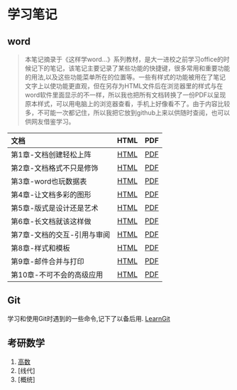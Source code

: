 # 学习笔记

## word

>本笔记摘录于《这样学word...》系列教材，是大一进校之前学习office的时候记下的笔记，该笔记主要记录了某些功能的快捷键，很多常用和重要功能的用法,以及这些功能菜单所在的位置等。一些有样式的功能被用在了笔记文字上以使功能更直观，但在另存为HTML文件后在浏览器里的样式与在word软件里面显示的不一样，所以我也把所有文档转换了一份PDF以呈现原本样式，可以用电脑上的浏览器查看，手机上好像看不了。由于内容比较多，不可能一次都记住，所以我把它放到github上来以供随时查阅，也可以供网友借鉴学习。

|文档| HTML| PDF |
|:---------------------------------|:----------:|:-----------:|
|第1章-文档创建轻松上阵|[HTML](word/第1章-文档创建轻松上阵.htm)|[PDF](word/第1章-文档创建轻松上阵.pdf)|
|第2章-文档格式不只是修饰|[HTML](word/第2章-文档格式不只是修饰.htm)|[PDF](word/第2章-文档格式不只是修饰.pdf)|
|第3章-word也玩数据表|[HTML](word/第3章-word也玩数据表.htm)|[PDF](word/第3章-word也玩数据表.pdf)|
|第4章-让文档多彩的图形|[HTML](word/第4章-让文档多彩的图形.htm)|[PDF](word/第4章-让文档多彩的图形.pdf)|
|第5章-版式是设计还是艺术|[HTML](word/第5章-版式是设计还是艺术.htm)|[PDF](word/第5章-版式是设计还是艺术.pdf)|
|第6章-长文档就该这样做|[HTML](word/第6章-长文档就该这样做.htm)|[PDF](word/第6章-长文档就该这样做.pdf)|
|第7章-文档的交互-引用与审阅|[HTML](word/第7章-文档的交互-引用与审阅.htm)|[PDF](word/第7章-文档的交互-引用与审阅.pdf)|
|第8章-样式和模板|[HTML](word/第8章-样式和模板.htm)|[PDF](word/第8章-样式和模板.pdf)|
|第9章-邮件合并与打印|[HTML](word/第9章-邮件合并与打印.htm)|[PDF](word/第9章-邮件合并与打印.pdf)|
|第10章-不可不会的高级应用|[HTML](word/第10章-不可不会的高级应用.htm)|[PDF](word/第10章-不可不会的高级应用.pdf)|

## Git

学习和使用Git时遇到的一些命令,记下了以备后用. [LearnGit](https://github.com/faxinwang/learngit)

## 考研数学

1. [高数](math/index.html)
2. [线代]
3. [概统]